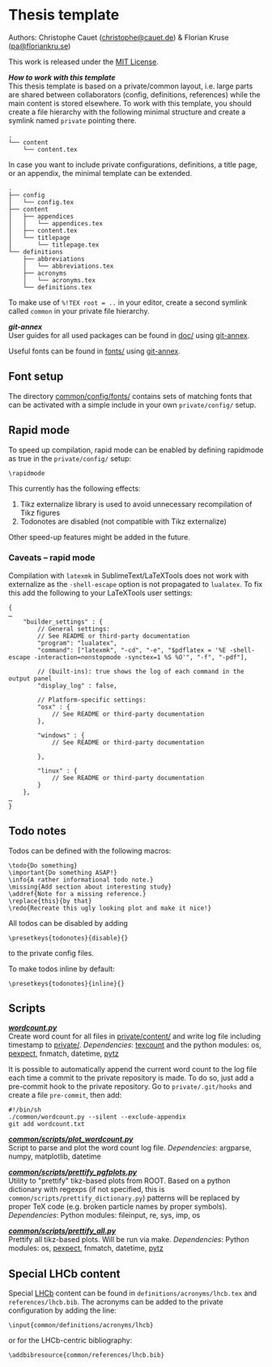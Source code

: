 # Thesis template

Authors: Christophe Cauet (christophe@cauet.de) & Florian Kruse (pa@floriankru.se)

This work is released under the [MIT License](/LICENSE).

***How to work with this template***   
This thesis template is based on a private/common layout, i.e. large parts are shared between collaborators (config, definitions, references) while the main content is stored elsewhere. To work with this template, you should create a file hierarchy with the following minimal structure and create a symlink named ```private``` pointing there. 

```
.
└── content
    └── content.tex
```

In case you want to include private configurations, definitions, a title page, or an appendix, the minimal template can be extended.

```
.
├── config
│   └── config.tex
├── content
│   ├── appendices
│   │   └── appendices.tex
│   ├── content.tex
│   └── titlepage
│       └── titlepage.tex
└── definitions
    ├── abbreviations
    │   └── abbreviations.tex
    ├── acronyms
    │   └── acronyms.tex
    └── definitions.tex
```

To make use of ```%!TEX root = ..``` in your editor, create a second symlink called ```common``` in your private file hierarchy.

***git-annex***   
User guides for all used packages can be found in [doc/](/doc/) using [git-annex](http://git-annex.branchable.com).

Useful fonts can be found in [fonts/](/fonts/) using [git-annex](http://git-annex.branchable.com).

## Font setup

The directory [common/config/fonts/](/common/config/fonts/) contains sets of matching fonts that can be activated with a simple include in your own ```private/config/``` setup.

## Rapid mode

To speed up compilation, rapid mode can be enabled by defining rapidmode as true in the ```private/config/``` setup:

```
\rapidmode
```

This currently has the following effects:

1. Tikz externalize library is used to avoid unnecessary recompilation of Tikz figures
2. Todonotes are disabled (not compatible with Tikz externalize)

Other speed-up features might be added in the future.

### Caveats – rapid mode

Compilation with ```latexmk``` in SublimeText/LaTeXTools does not work with externalize as the ```-shell-escape``` option is not propagated to ```lualatex```. To fix this add the following to your LaTeXTools user settings:

```
{
…
	"builder_settings" : {	
		// General settings:
		// See README or third-party documentation
		"program": "lualatex",
		"command": ["latexmk", "-cd", "-e", "$pdflatex = '%E -shell-escape -interaction=nonstopmode -synctex=1 %S %O'", "-f", "-pdf"],

		// (built-ins): true shows the log of each command in the output panel
		"display_log" : false,	

		// Platform-specific settings:
		"osx" : {
			// See README or third-party documentation
		},

		"windows" : {
			// See README or third-party documentation

		},

		"linux" : {
			// See README or third-party documentation
		}
	},
…
}
```

## Todo notes

Todos can be defined with the following macros:

```
\todo{Do something}
\important{Do something ASAP!}
\info{A rather informational todo note.}
\missing{Add section about interesting study}
\addref{Note for a missing reference.}
\replace{this}{by that}
\redo{Recreate this ugly looking plot and make it nice!}
```

All todos can be disabled by adding 
```
\presetkeys{todonotes}{disable}{}
```
to the private config files.

To make todos inline by default:
```
\presetkeys{todonotes}{inline}{}
```

## Scripts

***[wordcount.py](wordcount.py)***   
Create word count for all files in [private/content/](/private/content) and write log file including timestamp to [private/](/private/).
_Dependencies_: [texcount](http://app.uio.no/ifi/texcount/) and the python modules: os, [pexpect](https://pexpect.readthedocs.org/en/latest/), fnmatch, datetime, [pytz](http://pytz.sourceforge.net)

It is possible to automatically append the current word count to the log file each time a commit to the private repository is made. To do so, just add a pre-commit hook to the private repository. Go to `private/.git/hooks` and create a file `pre-commit`, then add:

```
#!/bin/sh
./common/wordcount.py --silent --exclude-appendix
git add wordcount.txt
```


***[common/scripts/plot_wordcount.py](common/scripts/plot_wordcount.py)***   
Script to parse and plot the word count log file. _Dependencies_: argparse, numpy, matplotlib, datetime

***[common/scripts/prettify_pgfplots.py](common/scripts/prettify_pgfplots.py)***   
Utility to "prettify" tikz-based plots from ROOT. Based on a python dictionary with regexps (if not specified, this is ```common/scripts/prettify_dictionary.py```) patterns will be replaced by proper TeX code (e.g. broken particle names by proper symbols).
_Dependencies_: Python modules: fileinput, re, sys, imp, os

***[common/scripts/prettify_all.py](common/scripts/prettify_all.py)***   
Prettify all tikz-based plots. Will be run via make.
_Dependencies_: Python modules: os, [pexpect](https://pexpect.readthedocs.org/en/latest/), fnmatch, datetime, [pytz](http://pytz.sourceforge.net)

## Special LHCb content

Special [LHCb](http://lhcb-public.web.cern.ch/lhcb-public/) content can be found in ```definitions/acronyms/lhcb.tex``` and ```references/lhcb.bib```. The acronyms can be added to the private configuration by adding the line:

```
\input{common/definitions/acronyms/lhcb}
```

or for the LHCb-centric bibliography:

```
\addbibresource{common/references/lhcb.bib}
```
